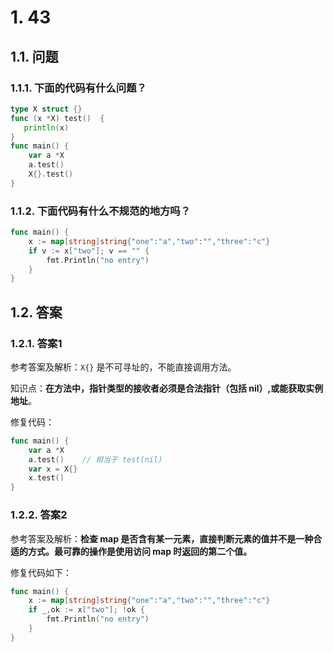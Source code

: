 # 1. 43

## 1.1. 问题

### 1.1.1. 下面的代码有什么问题？

```go
type X struct {}
func (x *X) test()  {
   println(x)
}
func main() {
    var a *X
    a.test()
    X{}.test()
}
```

### 1.1.2. 下面代码有什么不规范的地方吗？

```go
func main() {
    x := map[string]string{"one":"a","two":"","three":"c"}
    if v := x["two"]; v == "" {
        fmt.Println("no entry")
    }
}
```


## 1.2. 答案


### 1.2.1. 答案1

参考答案及解析：`X{}` 是不可寻址的，不能直接调用方法。

知识点：**在方法中，指针类型的接收者必须是合法指针（包括 nil）,或能获取实例地址**。

修复代码：

```go
func main() {
    var a *X
    a.test()    // 相当于 test(nil)
    var x = X{}
    x.test()
}
```

### 1.2.2. 答案2

参考答案及解析：**检查 map 是否含有某一元素，直接判断元素的值并不是一种合适的方式。最可靠的操作是使用访问 map 时返回的第二个值。**

修复代码如下：

```go
func main() {
    x := map[string]string{"one":"a","two":"","three":"c"}
    if _,ok := x["two"]; !ok {
        fmt.Println("no entry")
    }
}
```